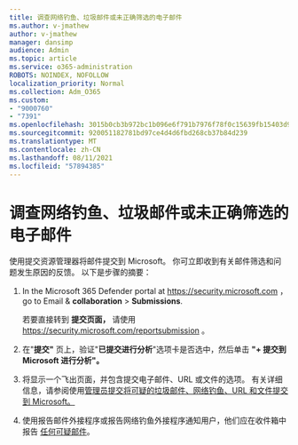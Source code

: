 ```yaml
---
title: 调查网络钓鱼、垃圾邮件或未正确筛选的电子邮件
ms.author: v-jmathew
author: v-jmathew
manager: dansimp
audience: Admin
ms.topic: article
ms.service: o365-administration
ROBOTS: NOINDEX, NOFOLLOW
localization_priority: Normal
ms.collection: Adm_O365
ms.custom:
- "9000760"
- "7391"
ms.openlocfilehash: 3015b0cb3b972bc1b096e6f791b7976f78f0c15639fb15403d9b0c134a09e1cf
ms.sourcegitcommit: 920051182781bd97ce4d4d6fbd268cb37b84d239
ms.translationtype: MT
ms.contentlocale: zh-CN
ms.lasthandoff: 08/11/2021
ms.locfileid: "57894385"
---
```

# <a name="investigate-phishing-spam-or-incorrectly-filtered-email"></a>调查网络钓鱼、垃圾邮件或未正确筛选的电子邮件

使用提交资源管理器将邮件提交到 Microsoft。 你可立即收到有关邮件筛选和问题发生原因的反馈。 以下是步骤的摘要：

1. In the Microsoft 365 Defender portal at <https://security.microsoft.com> ， go to Email & **collaboration** \> **Submissions**.

   若要直接转到 **提交页面，** 请使用 <https://security.microsoft.com/reportsubmission> 。

2. 在"**提交"** 页上，验证"**已提交进行分析**"选项卡是否选中，然后单击 **"+ 提交到 Microsoft 进行分析"。**

3. 将显示一个飞出页面，并包含提交电子邮件、URL 或文件的选项。 有关详细信息，请参阅使用[管理员提交将可疑的垃圾邮件、网络钓鱼、URL 和文件提交到 Microsoft。](https://docs.microsoft.com/microsoft-365/security/office-365-security/admin-submission)

4. 使用报告邮件外接程序或报告网络钓鱼外接程序通知用户，他们应在收件箱中报告 [任何可疑邮件](https://docs.microsoft.com/microsoft-365/security/office-365-security/enable-the-report-message-add-in)。

